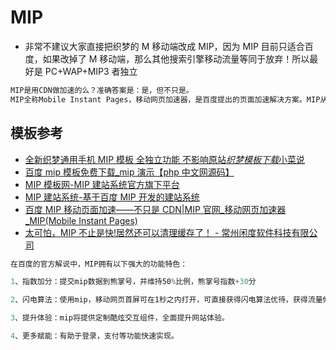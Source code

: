 # MIP

- 非常不建议大家直接把织梦的 M 移动端改成 MIP，因为 MIP 目前只适合百度，如果改掉了 M 移动端，那么其他搜索引擎移动流量等同于放弃！所以最好是 PC+WAP+MIP3 者独立

```txt
MIP是用CDN做加速的么？准确答案是：是，但不只是。
MIP全称Mobile Instant Pages，移动网页加速器，是百度提出的页面加速解决方案。MIP从前端渲染和页面网络传输两方面进行优化，杜绝页面渲染中的阻塞问题，提升页面展现速度。
```

## 模板参考

- [全新织梦通用手机 MIP 模板 全独立功能 不影响原站*织梦模板下载*小菜说](http://www.xiaocaishuo.com/archives/1624.html)
- [百度 mip 模板免费下载\_mip 演示【php 中文网源码】](http://www.php.cn/xiazai/code/mip)
- [MIP 模板网-MIP 建站系统官方旗下平台](http://www.mipmb.com/)
- [MIP 建站系统-基于百度 MIP 开发的建站系统](http://001.demo.mipmb.com/)
- [百度 MIP 移动页面加速——不只是 CDN|MIP 官网\_移动网页加速器\_MIP(Mobile Instant Pages)](https://www.mipengine.org/article/what-is-mip.html)
- [太可怕，MIP 不止是快!居然还可以清理缓存了！ - 常州闲度软件科技有限公司](http://www.haohaitun.com/xzh/193.aspx)

```c#
在百度的官方解说中，MIP拥有以下强大的功能特色：

1、指数加分：提交mip数据到熊掌号，并维持50%比例，熊掌号指数+30分

2、闪电算法：使用mip，移动网页首屏可在1秒之内打开，可直接获得闪电算法优待，获得流量倾斜。

3、提升体验：mip将提供定制酷炫交互组件，全面提升网站体验。

4、更多赋能：有助于登录，支付等功能快速实现。
```
